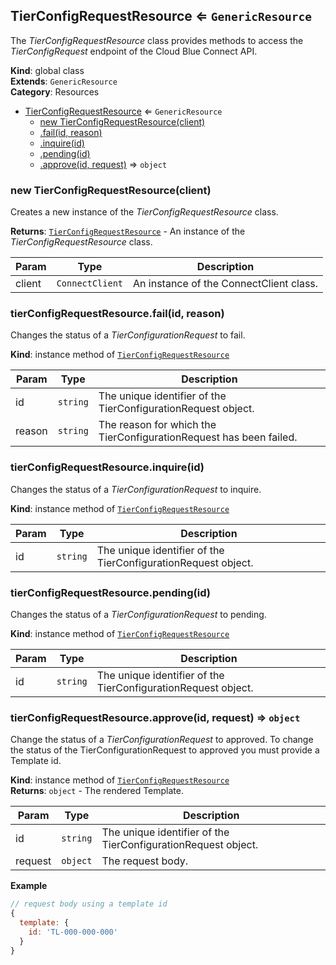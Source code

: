 <a name="TierConfigRequestResource"></a>

## TierConfigRequestResource ⇐ <code>GenericResource</code>
The *TierConfigRequestResource* class provides methods to access the *TierConfigRequest*
endpoint of the Cloud Blue Connect API.

**Kind**: global class  
**Extends**: <code>GenericResource</code>  
**Category**: Resources  

* [TierConfigRequestResource](#TierConfigRequestResource) ⇐ <code>GenericResource</code>
    * [new TierConfigRequestResource(client)](#new_TierConfigRequestResource_new)
    * [.fail(id, reason)](#TierConfigRequestResource+fail)
    * [.inquire(id)](#TierConfigRequestResource+inquire)
    * [.pending(id)](#TierConfigRequestResource+pending)
    * [.approve(id, request)](#TierConfigRequestResource+approve) ⇒ <code>object</code>

<a name="new_TierConfigRequestResource_new"></a>

### new TierConfigRequestResource(client)
Creates a new instance of the *TierConfigRequestResource* class.

**Returns**: [<code>TierConfigRequestResource</code>](#TierConfigRequestResource) - An instance of the *TierConfigRequestResource* class.  

| Param | Type | Description |
| --- | --- | --- |
| client | <code>ConnectClient</code> | An instance of the ConnectClient class. |

<a name="TierConfigRequestResource+fail"></a>

### tierConfigRequestResource.fail(id, reason)
Changes the status of a *TierConfigurationRequest* to fail.

**Kind**: instance method of [<code>TierConfigRequestResource</code>](#TierConfigRequestResource)  

| Param | Type | Description |
| --- | --- | --- |
| id | <code>string</code> | The unique identifier of the TierConfigurationRequest object. |
| reason | <code>string</code> | The reason for which the TierConfigurationRequest has been failed. |

<a name="TierConfigRequestResource+inquire"></a>

### tierConfigRequestResource.inquire(id)
Changes the status of a *TierConfigurationRequest* to inquire.

**Kind**: instance method of [<code>TierConfigRequestResource</code>](#TierConfigRequestResource)  

| Param | Type | Description |
| --- | --- | --- |
| id | <code>string</code> | The unique identifier of the TierConfigurationRequest object. |

<a name="TierConfigRequestResource+pending"></a>

### tierConfigRequestResource.pending(id)
Changes the status of a *TierConfigurationRequest* to pending.

**Kind**: instance method of [<code>TierConfigRequestResource</code>](#TierConfigRequestResource)  

| Param | Type | Description |
| --- | --- | --- |
| id | <code>string</code> | The unique identifier of the TierConfigurationRequest object. |

<a name="TierConfigRequestResource+approve"></a>

### tierConfigRequestResource.approve(id, request) ⇒ <code>object</code>
Change the status of a *TierConfigurationRequest* to approved.
To change the status of the TierConfigurationRequest to approved
you must provide a Template id.

**Kind**: instance method of [<code>TierConfigRequestResource</code>](#TierConfigRequestResource)  
**Returns**: <code>object</code> - The rendered Template.  

| Param | Type | Description |
| --- | --- | --- |
| id | <code>string</code> | The unique identifier of the TierConfigurationRequest object. |
| request | <code>object</code> | The request body. |

**Example**  
```js
// request body using a template id
{
  template: {
    id: 'TL-000-000-000'
  }
}
```
